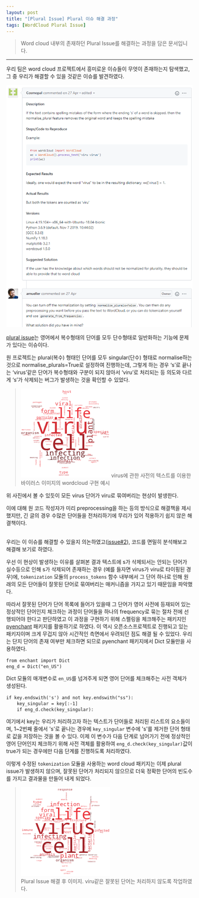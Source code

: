 ```yaml
---
layout: post
title: "[Plural Issue] Plural 이슈 해결 과정"
tags: [WordCloud Plural Issue]
---
```

> Word cloud 내부의 존재하던 Plural Issue를 해결하는 과정을 담은 문서입니다.
<hr>

우리 팀은 word cloud 프로젝트에서 흥미로운 이슈들이 무엇이 존재하는지 탐색했고, 그 중 우리가 해결할 수 있을 것같은 이슈를 발견하였다.

![Issue_image][Issue_image]

[plural issue][Plural_Issue]는 영어에서 복수형태의 단어를 모두 단수형태로 일반화하는 기능에 문제가 있다는 이슈이다.

원 프로젝트는 plural(복수) 형태인 단어를 모두 singular(단수) 형태로 normalise하는 것으로 normalise_plurals=True로 설정하여 진행하는데, 
그렇게 하는 경우 ‘s’로 끝나는 ‘virus’같은 단어가 복수형태와 구분이 되지 않아서 ‘viru’로 처리되는 등 의도와 다르게 ‘s’가 삭제되는 버그가 발생하는 것을 확인할 수 있었다.

>![virus_b][virus_b]
> virus에 관한 사전의 텍스트를 이용한 바이러스 이미지의 wordcloud 구현 예시

위 사진에서 볼 수 있듯이 모든 virus 단어가 viru로 묶여버리는 현상이 발생한다.

이에 대해 원 코드 작성자가 미리 preprocessing을 하는 등의 방식으로 해결책을 제시했지만, 
긴 글의 경우 수많은 단어들을 전처리하기에 무리가 있어 적용하기 쉽지 않은 해결책이다.
<br><br>

우리는 이 이슈를 해결할 수 있을지 의논하였고([issue#2][issue]), 코드를 면밀히 분석해보고 해결해 보기로 하였다.

우선 이 현상이 발생하는 이유를 살펴본 결과 텍스트에 s가 삭제되서는 안되는 단어가 실수등으로 인해 s가 삭제되어 존재하는 경우
(예를 들자면 virus가 viru로 타이핑된 경우)에, `tokenization` 모듈의 `process_tokens` 함수 내부에서 
그 단어 하나로 인해 원래의 모든 단어들이 잘못된 단어로 묶여버리는 매커니즘을 가지고 있기 때문임을 파악했다.

따라서 잘못된 단어가 단어 목록에 들어가 있을때 그 단어가 영어 사전에 등재되어 있는 정상적인 단어인지 체크하는 과정이 단어들을 하나의 frequency로 
묶는 절차 전에 선행되어야 한다고 판단하였고 이 과정을 구현하기 위해 스펠링을 체크해주는 패키지인 [pyenchant][pyenchant] 패키지를 활용하기로 하였다. 
이 역시 오픈소스프로젝트로 진행되고 있는 패키지이며 크게 무겁지 않아 시간적인 측면에서 우려되던 점도 해결 될 수 있었다. 우리는 단지 단어의 존재 여부만 
체크하면 되므로 pyenchant 패키지에서 Dict 모듈만을 사용하였다.

```
from enchant import Dict
eng_d = Dict("en_US")
```

Dict 모듈의 매개변수로 `en_US`를 넘겨주게 되면 영어 단어를 체크해주는 사전 객체가 생성된다.

```
if key.endswith('s') and not key.endswith("ss"):
    key_singular = key[:-1]
    if eng_d.check(key_singular):
```

여기에서 key는 우리가 처리하고자 하는 텍스트가 단어들로 처리된 리스트의 요소들이며, 1~2번째 줄에서 's'로 끝나는 경우에 `key_singular` 변수에 
's'를 제거한 단어 형태로 값을 저장하는 것을 볼 수 있다. 이제 이 변수가 다음 단계로 넘어가기 전에 정상적인 영어 단어인지 체크하기 위해 사전 객체를 
활용하여 `eng_d.check(key_singular)`값이 true가 되는 경우에만 다음 단계를 진행하도록 처리하였다.

이렇게 수정된 `tokenization` 모듈을 사용하는 word cloud 패키지는 이제 plural issue가 발생하지 않으며, 잘못된 단어가 처리되지 않으므로 더욱 
정확한 단어의 빈도수를 가지고 결과물을 만들어 내게 되었다.

> ![virus][virus]<br>
> Plural Issue 해결 후 이미지. viru같은 잘못된 단어는 처리하지 않도록 작업하였다.


[Issue_image]: https://github.com/20-1-SKKU-OSS/2020-1-OSS-5/blob/gh-pages/images/Plural_Issue.PNG
[Plural_Issue]: https://github.com/amueller/word_cloud/issues/542
[issue]: https://github.com/20-1-SKKU-OSS/2020-1-OSS-5/issues/2
[virus_b]: https://github.com/20-1-skku-oss/2020-1-OSS-5/blob/gh-pages/images/virus_before.png
[virus]: https://github.com/20-1-skku-oss/2020-1-OSS-5/blob/gh-pages/images/virus.png
[pyenchant]: https://github.com/pyenchant/pyenchant
